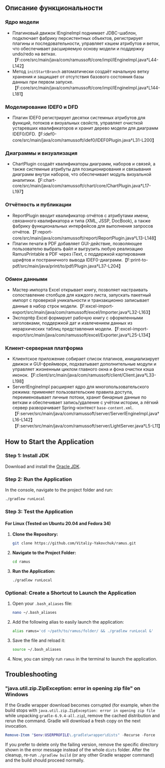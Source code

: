 

## Описание функциональности

### Ядро модели

* Плагиновый движок IEngineImpl поднимает JDBC-шаблон, подключает фабрику персистентных объектов, регистрирует плагины и последовательности, управляет кэшем атрибутов и веток, что обеспечивает расширяемую основу модели и поддержку undo/redo на ветках.【F:core/src/main/java/com/ramussoft/core/impl/IEngineImpl.java†L44-L142】
* Метод `initStartBranch` автоматически создаёт начальную ветку хранения и защищает от отсутствия базового состояния базы данных при первом запуске.【F:core/src/main/java/com/ramussoft/core/impl/IEngineImpl.java†L144-L181】

### Моделирование IDEF0 и DFD

* Плагин IDEF0 регистрирует десятки системных атрибутов для функций, потоков и визуальных свойств, управляет очисткой устаревших квалификаторов и хранит дерево модели для диаграмм IDEF0/DFD.【F:idef0-core/src/main/java/com/ramussoft/idef0/IDEF0Plugin.java†L31-L200】

### Диаграммы и визуализация

* ChartPlugin создаёт квалификаторы диаграмм, наборов и связей, а также системные атрибуты для позиционирования и связывания диаграмм внутри наборов, что обеспечивает модуль визуальной аналитики.【F:chart-core/src/main/java/com/ramussoft/chart/core/ChartPlugin.java†L17-L197】

### Отчётность и публикации

* ReportPlugin вводит квалификатор отчётов с атрибутами имени, связанного квалификатора и типа (XML, JSSP, DocBook), а также фабрику функциональных интерфейсов для выполнения запросов отчётов.【F:report-core/src/main/java/com/ramussoft/report/ReportPlugin.java†L13-L148】
* Плагин печати в PDF добавляет GUI-действие, позволяющее пользователю выбрать файл и выгрузить любую реализацию RamusPrintable в PDF через iText, с поддержкой картирования шрифтов и постраничного вывода IDEF0-диаграмм.【F:print-to-pdf/src/main/java/print/to/pdf/Plugin.java†L37-L204】

### Обмен данными

* Мастер импорта Excel открывает книгу, позволяет настраивать сопоставление столбцов для каждого листа, запускать пакетный импорт с проверкой уникальности и транзакционно записывает данные в набор строк модели.【F:excel-import-export/src/main/java/com/ramussoft/excel/Importer.java†L32-L163】
* Экспортёр Excel формирует рабочую книгу с оформленными заголовками, поддержкой дат и извлечением данных из иерархических таблиц представления модели.【F:excel-import-export/src/main/java/com/ramussoft/excel/Exporter.java†L25-L134】

### Клиент-серверная платформа

* Клиентское приложение собирает список плагинов, инициализирует движок и GUI-фреймворк, подхватывает дополнительные модули и управляет жизненным циклом главного окна и фона очистки кэша иконок.【F:client/src/main/java/com/ramussoft/client/Client.java†L33-L198】
* ServerIEngineImpl расширяет ядро для многопользовательского режима: применяет пользовательские правила доступа, переименовывает личные потоки, хранит бинарные данные по веткам и обеспечивает запись/удаление с учётом истории, а лёгкий сервер разворачивает Spring-контекст `base-content.xml`.【F:server/src/main/java/com/ramussoft/server/ServerIEngineImpl.java†L16-L142】【F:server/src/main/java/com/ramussoft/server/LightServer.java†L5-L11】

## How to Start the Application

### Step 1: Install JDK

Download and install the [Oracle JDK](http://www.oracle.com/technetwork/java/javase/downloads/jdk8-downloads-2133151.html).

### Step 2: Run the Application

In the console, navigate to the project folder and run:

```bash
./gradlew runLocal
```

### Step 3: Test the Application

#### For Linux (Tested on Ubuntu 20.04 and Fedora 34)

1. **Clone the Repository:**

   ```bash
   git clone https://github.com/Vitaliy-Yakovchuk/ramus.git
   ```

2. **Navigate to the Project Folder:**

   ```bash
   cd ramus
   ```

3. **Run the Application:**

   ```bash
   ./gradlew runLocal
   ```

### Optional: Create a Shortcut to Launch the Application

1. Open your `.bash_aliases` file:
   ```bash
   nano ~/.bash_aliases
   ```

2. Add the following alias to easily launch the application:

   ```bash
   alias ramus='cd ~/path/to/ramus/folder/ && ./gradlew runLocal &'
   ```

3. Save the file and reload it:

   ```bash
   source ~/.bash_aliases
   ```

4. Now, you can simply run `ramus` in the terminal to launch the application.

## Troubleshooting

### "java.util.zip.ZipException: error in opening zip file" on Windows

If the Gradle wrapper download becomes corrupted (for example, when the build stops with
`java.util.zip.ZipException: error in opening zip file` while unpacking `gradle-6.9.4-all.zip`),
remove the cached distribution and rerun the command. Gradle will download a fresh copy on the
next invocation.

```powershell
Remove-Item "$env:USERPROFILE\.gradle\wrapper\dists" -Recurse -Force
```

If you prefer to delete only the failing version, remove the specific directory shown in the error
message instead of the whole `dists` folder. After the cleanup, re-run `./gradlew build` (or any
other Gradle wrapper command) and the build should proceed normally.

